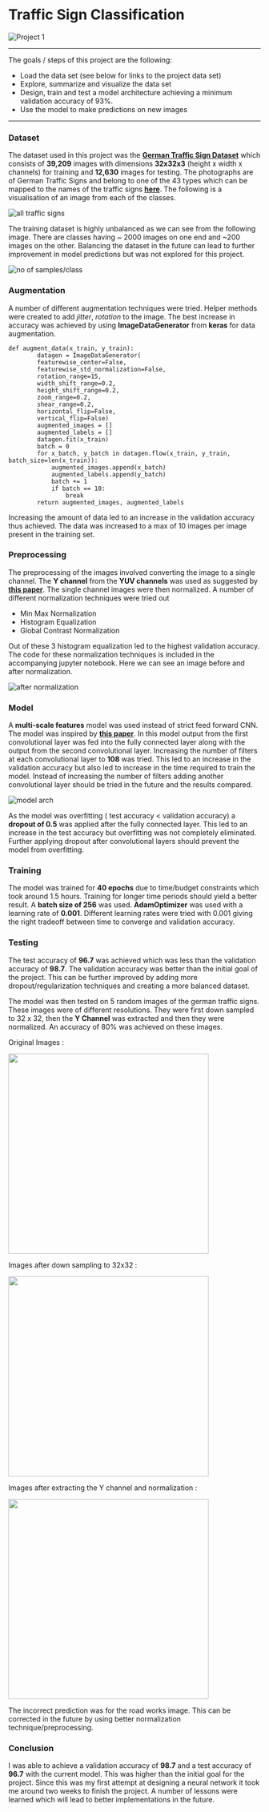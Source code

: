 # Traffic Sign Classification
![Project 1](https://img.shields.io/badge/Computer%20Vision%20Fundamentals-Finished-green.svg?longCache=true&style=for-the-badge)
- - - -
The goals / steps of this project are the following:

* Load the data set (see below for links to the project data set)
* Explore, summarize and visualize the data set
* Design, train and test a model architecture achieving a minimum validation accuracy of 93%.
* Use the model to make predictions on new images
- - - -

### Dataset

The dataset used in this project was the **[German Traffic Sign Dataset](http://benchmark.ini.rub.de/?section=gtsrb&subsection=dataset)** which consists of **39,209** images with dimensions **32x32x3** (height x width x channels) for training and **12,630**  images for testing. The photographs are of German Traffic Signs and belong to one of the 43 types which can be mapped to the names of the traffic signs **[here](signnames.csv)**. The following is a visualisation of an image from each of the classes. 

![all traffic signs](images/all-traffic-signs.png)

The training dataset is highly unbalanced as we can see from the following image. There are classes having ~ 2000 images on one end and ~200 images on the other. Balancing the dataset in the future can lead to further improvement in model predictions but was not explored for this project. 

![no of samples/class](images/hist.png)

### Augmentation

A number of different augmentation techniques were tried. Helper methods were created to add *jitter*, *rotation* to the image. The best increase in accuracy was achieved by using **ImageDataGenerator** from **keras** for data augmentation. 

```
def augment_data(x_train, y_train):
        datagen = ImageDataGenerator(
        featurewise_center=False,
        featurewise_std_normalization=False,
        rotation_range=15,
        width_shift_range=0.2,
        height_shift_range=0.2,
        zoom_range=0.2,
        shear_range=0.2,
        horizontal_flip=False,
        vertical_flip=False)
        augmented_images = []
        augmented_labels = []
        datagen.fit(x_train)
        batch = 0
        for x_batch, y_batch in datagen.flow(x_train, y_train, batch_size=len(x_train)):
            augmented_images.append(x_batch)
            augmented_labels.append(y_batch)
            batch += 1
            if batch == 10:
                break
        return augmented_images, augmented_labels
```

Increasing the amount of data led to an increase in the validation accuracy thus achieved. The data was increased to a max of 10 images per image present in the training set.

### Preprocessing

The preprocessing of the images involved converting the image to a single channel. The **Y channel** from the **YUV channels** was used as suggested by **[this paper](http://yann.lecun.com/exdb/publis/pdf/sermanet-ijcnn-11.pdf)**. The single channel images were then normalized. A number of different normalization techniques were tried out

- Min Max Normalization
- Histogram Equalization
- Global Contrast Normalization

Out of these 3 histogram equalization led to the highest validation accuracy. The code for these normalization techniques is included in the accompanying jupyter notebook.  Here we can see an image before and after normalization. 

![after normalization](images/before-after-norm.png)

### Model

A **multi-scale features** model was used instead of strict feed forward CNN. The model was inspired by  **[this paper](http://yann.lecun.com/exdb/publis/pdf/sermanet-ijcnn-11.pdf)**.  In this model output from the first convolutional layer was fed into the fully connected layer along with the output from the second convolutional layer. Increasing the number of filters at each convolutional layer to **108** was tried. This led to an increase in the validation accuracy but also led to increase in the time required to train the model. Instead of increasing the number of filters adding another convolutional layer should be tried in the future and the results compared. 

![model arch](images/model-arch.png)

As the model was overfitting ( test accuracy < validation accuracy) a  **dropout of 0.5** was applied after the fully connected layer. This led to an increase in the test accuracy but overfitting was not completely eliminated. Further applying dropout after convolutional layers should prevent the model from overfitting. 

### Training

The model was trained for **40 epochs** due to time/budget constraints which took around 1.5 hours.  Training for longer time periods should yield a better result. A **batch size of 256** was used.  **AdamOptimizer** was used with a learning rate of **0.001**. Different learning rates were tried with 0.001 giving the right tradeoff between time to converge and validation accuracy. 

### Testing

The test accuracy of **96.7** was achieved which was less than the validation accuracy of **98.7**. The validation accuracy was better than the initial goal of the project. This can be further improved by adding more dropout/regularization techniques and creating a more balanced dataset. 

The model was then tested on 5 random images of the german traffic signs. These images were of different resolutions. They were first down sampled to 32 x 32, then the **Y Channel** was extracted and then they were normalized. An accuracy of 80% was achieved on these images. 

Original Images : 

<img src="images/initial-new.png" width="400">

Images after down sampling to 32x32 :

<img src="images/before-norm.png" width="400">

Images after extracting the Y channel and normalization :

<img src="images/after-norm.png" width="400">

The incorrect prediction was for the road works image. This can be corrected in the future by using better normalization technique/preprocessing. 

### Conclusion

I was able to achieve a validation accuracy of **98.7** and a test accuracy	of **96.7** with the current model. This was higher than the initial goal for the project. Since this was my first attempt at designing a neural network it took me around two weeks to finish the project. A number of lessons were learned which will lead to better implementations in the future. 

